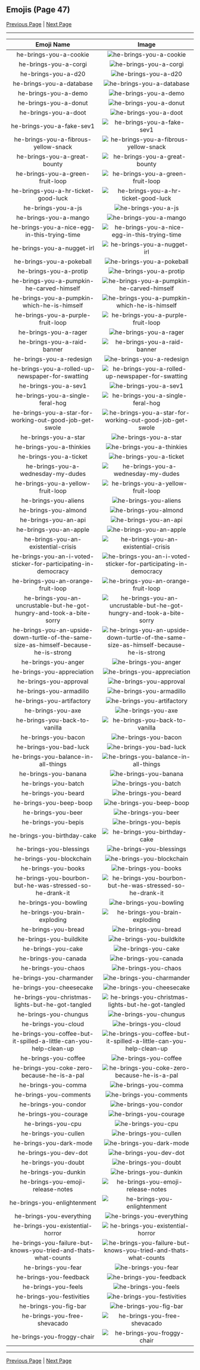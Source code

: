 
## Emojis (Page 47)

[Previous Page](/docs/hc/page-h-0046.md)
  | [Next Page](/docs/hc/page-h-0048.md)

<hr />

|Emoji Name|Image|
| :-: | :-: |
|he-brings-you-a-cookie| ![he-brings-you-a-cookie](/emojis/hc/he-brings-you-a-cookie.png)|
|he-brings-you-a-corgi| ![he-brings-you-a-corgi](/emojis/hc/he-brings-you-a-corgi.png)|
|he-brings-you-a-d20| ![he-brings-you-a-d20](/emojis/hc/he-brings-you-a-d20.png)|
|he-brings-you-a-database| ![he-brings-you-a-database](/emojis/hc/he-brings-you-a-database.png)|
|he-brings-you-a-demo| ![he-brings-you-a-demo](/emojis/hc/he-brings-you-a-demo.png)|
|he-brings-you-a-donut| ![he-brings-you-a-donut](/emojis/hc/he-brings-you-a-donut.png)|
|he-brings-you-a-doot| ![he-brings-you-a-doot](/emojis/hc/he-brings-you-a-doot.png)|
|he-brings-you-a-fake-sev1| ![he-brings-you-a-fake-sev1](/emojis/hc/he-brings-you-a-fake-sev1.png)|
|he-brings-you-a-fibrous-yellow-snack| ![he-brings-you-a-fibrous-yellow-snack](/emojis/hc/he-brings-you-a-fibrous-yellow-snack.png)|
|he-brings-you-a-great-bounty| ![he-brings-you-a-great-bounty](/emojis/hc/he-brings-you-a-great-bounty.png)|
|he-brings-you-a-green-fruit-loop| ![he-brings-you-a-green-fruit-loop](/emojis/hc/he-brings-you-a-green-fruit-loop.png)|
|he-brings-you-a-hr-ticket-good-luck| ![he-brings-you-a-hr-ticket-good-luck](/emojis/hc/he-brings-you-a-hr-ticket-good-luck.png)|
|he-brings-you-a-js| ![he-brings-you-a-js](/emojis/hc/he-brings-you-a-js.png)|
|he-brings-you-a-mango| ![he-brings-you-a-mango](/emojis/hc/he-brings-you-a-mango.png)|
|he-brings-you-a-nice-egg-in-this-trying-time| ![he-brings-you-a-nice-egg-in-this-trying-time](/emojis/hc/he-brings-you-a-nice-egg-in-this-trying-time.png)|
|he-brings-you-a-nugget-irl| ![he-brings-you-a-nugget-irl](/emojis/hc/he-brings-you-a-nugget-irl.png)|
|he-brings-you-a-pokeball| ![he-brings-you-a-pokeball](/emojis/hc/he-brings-you-a-pokeball.png)|
|he-brings-you-a-protip| ![he-brings-you-a-protip](/emojis/hc/he-brings-you-a-protip.png)|
|he-brings-you-a-pumpkin-he-carved-himself| ![he-brings-you-a-pumpkin-he-carved-himself](/emojis/hc/he-brings-you-a-pumpkin-he-carved-himself.png)|
|he-brings-you-a-pumpkin-which-he-is-himself| ![he-brings-you-a-pumpkin-which-he-is-himself](/emojis/hc/he-brings-you-a-pumpkin-which-he-is-himself.jpg)|
|he-brings-you-a-purple-fruit-loop| ![he-brings-you-a-purple-fruit-loop](/emojis/hc/he-brings-you-a-purple-fruit-loop.png)|
|he-brings-you-a-rager| ![he-brings-you-a-rager](/emojis/hc/he-brings-you-a-rager.gif)|
|he-brings-you-a-raid-banner| ![he-brings-you-a-raid-banner](/emojis/hc/he-brings-you-a-raid-banner.png)|
|he-brings-you-a-redesign| ![he-brings-you-a-redesign](/emojis/hc/he-brings-you-a-redesign.png)|
|he-brings-you-a-rolled-up-newspaper-for-swatting| ![he-brings-you-a-rolled-up-newspaper-for-swatting](/emojis/hc/he-brings-you-a-rolled-up-newspaper-for-swatting.png)|
|he-brings-you-a-sev1| ![he-brings-you-a-sev1](/emojis/hc/he-brings-you-a-sev1.png)|
|he-brings-you-a-single-feral-hog| ![he-brings-you-a-single-feral-hog](/emojis/hc/he-brings-you-a-single-feral-hog.png)|
|he-brings-you-a-star-for-working-out-good-job-get-swole| ![he-brings-you-a-star-for-working-out-good-job-get-swole](/emojis/hc/he-brings-you-a-star-for-working-out-good-job-get-swole.png)|
|he-brings-you-a-star| ![he-brings-you-a-star](/emojis/hc/he-brings-you-a-star.png)|
|he-brings-you-a-thinkies| ![he-brings-you-a-thinkies](/emojis/hc/he-brings-you-a-thinkies.png)|
|he-brings-you-a-ticket| ![he-brings-you-a-ticket](/emojis/hc/he-brings-you-a-ticket.png)|
|he-brings-you-a-wednesday-my-dudes| ![he-brings-you-a-wednesday-my-dudes](/emojis/hc/he-brings-you-a-wednesday-my-dudes.png)|
|he-brings-you-a-yellow-fruit-loop| ![he-brings-you-a-yellow-fruit-loop](/emojis/hc/he-brings-you-a-yellow-fruit-loop.png)|
|he-brings-you-aliens| ![he-brings-you-aliens](/emojis/hc/he-brings-you-aliens.png)|
|he-brings-you-almond| ![he-brings-you-almond](/emojis/hc/he-brings-you-almond.png)|
|he-brings-you-an-api| ![he-brings-you-an-api](/emojis/hc/he-brings-you-an-api.png)|
|he-brings-you-an-apple| ![he-brings-you-an-apple](/emojis/hc/he-brings-you-an-apple.png)|
|he-brings-you-an-existential-crisis| ![he-brings-you-an-existential-crisis](/emojis/hc/he-brings-you-an-existential-crisis.gif)|
|he-brings-you-an-i-voted-sticker-for-participating-in-democracy| ![he-brings-you-an-i-voted-sticker-for-participating-in-democracy](/emojis/hc/he-brings-you-an-i-voted-sticker-for-participating-in-democracy.png)|
|he-brings-you-an-orange-fruit-loop| ![he-brings-you-an-orange-fruit-loop](/emojis/hc/he-brings-you-an-orange-fruit-loop.png)|
|he-brings-you-an-uncrustable-but-he-got-hungry-and-took-a-bite-sorry| ![he-brings-you-an-uncrustable-but-he-got-hungry-and-took-a-bite-sorry](/emojis/hc/he-brings-you-an-uncrustable-but-he-got-hungry-and-took-a-bite-sorry.png)|
|he-brings-you-an-upside-down-turtle-of-the-same-size-as-himself-because-he-is-strong| ![he-brings-you-an-upside-down-turtle-of-the-same-size-as-himself-because-he-is-strong](/emojis/hc/he-brings-you-an-upside-down-turtle-of-the-same-size-as-himself-because-he-is-strong.png)|
|he-brings-you-anger| ![he-brings-you-anger](/emojis/hc/he-brings-you-anger.png)|
|he-brings-you-appreciation| ![he-brings-you-appreciation](/emojis/hc/he-brings-you-appreciation.png)|
|he-brings-you-approval| ![he-brings-you-approval](/emojis/hc/he-brings-you-approval.png)|
|he-brings-you-armadillo| ![he-brings-you-armadillo](/emojis/hc/he-brings-you-armadillo.png)|
|he-brings-you-artifactory| ![he-brings-you-artifactory](/emojis/hc/he-brings-you-artifactory.gif)|
|he-brings-you-axe| ![he-brings-you-axe](/emojis/hc/he-brings-you-axe.gif)|
|he-brings-you-back-to-vanilla| ![he-brings-you-back-to-vanilla](/emojis/hc/he-brings-you-back-to-vanilla.png)|
|he-brings-you-bacon| ![he-brings-you-bacon](/emojis/hc/he-brings-you-bacon.png)|
|he-brings-you-bad-luck| ![he-brings-you-bad-luck](/emojis/hc/he-brings-you-bad-luck.png)|
|he-brings-you-balance-in-all-things| ![he-brings-you-balance-in-all-things](/emojis/hc/he-brings-you-balance-in-all-things.png)|
|he-brings-you-banana| ![he-brings-you-banana](/emojis/hc/he-brings-you-banana.png)|
|he-brings-you-batch| ![he-brings-you-batch](/emojis/hc/he-brings-you-batch.png)|
|he-brings-you-beard| ![he-brings-you-beard](/emojis/hc/he-brings-you-beard.png)|
|he-brings-you-beep-boop| ![he-brings-you-beep-boop](/emojis/hc/he-brings-you-beep-boop.gif)|
|he-brings-you-beer| ![he-brings-you-beer](/emojis/hc/he-brings-you-beer.png)|
|he-brings-you-bepis| ![he-brings-you-bepis](/emojis/hc/he-brings-you-bepis.png)|
|he-brings-you-birthday-cake| ![he-brings-you-birthday-cake](/emojis/hc/he-brings-you-birthday-cake.png)|
|he-brings-you-blessings| ![he-brings-you-blessings](/emojis/hc/he-brings-you-blessings.png)|
|he-brings-you-blockchain| ![he-brings-you-blockchain](/emojis/hc/he-brings-you-blockchain.png)|
|he-brings-you-books| ![he-brings-you-books](/emojis/hc/he-brings-you-books.png)|
|he-brings-you-bourbon-but-he-was-stressed-so-he-drank-it| ![he-brings-you-bourbon-but-he-was-stressed-so-he-drank-it](/emojis/hc/he-brings-you-bourbon-but-he-was-stressed-so-he-drank-it.png)|
|he-brings-you-bowling| ![he-brings-you-bowling](/emojis/hc/he-brings-you-bowling.png)|
|he-brings-you-brain-exploding| ![he-brings-you-brain-exploding](/emojis/hc/he-brings-you-brain-exploding.png)|
|he-brings-you-bread| ![he-brings-you-bread](/emojis/hc/he-brings-you-bread.png)|
|he-brings-you-buildkite| ![he-brings-you-buildkite](/emojis/hc/he-brings-you-buildkite.png)|
|he-brings-you-cake| ![he-brings-you-cake](/emojis/hc/he-brings-you-cake.png)|
|he-brings-you-canada| ![he-brings-you-canada](/emojis/hc/he-brings-you-canada.png)|
|he-brings-you-chaos| ![he-brings-you-chaos](/emojis/hc/he-brings-you-chaos.png)|
|he-brings-you-charmander| ![he-brings-you-charmander](/emojis/hc/he-brings-you-charmander.jpg)|
|he-brings-you-cheesecake| ![he-brings-you-cheesecake](/emojis/hc/he-brings-you-cheesecake.png)|
|he-brings-you-christmas-lights-but-he-got-tangled| ![he-brings-you-christmas-lights-but-he-got-tangled](/emojis/hc/he-brings-you-christmas-lights-but-he-got-tangled.png)|
|he-brings-you-chungus| ![he-brings-you-chungus](/emojis/hc/he-brings-you-chungus.png)|
|he-brings-you-cloud| ![he-brings-you-cloud](/emojis/hc/he-brings-you-cloud.png)|
|he-brings-you-coffee-but-it-spilled-a-little-can-you-help-clean-up| ![he-brings-you-coffee-but-it-spilled-a-little-can-you-help-clean-up](/emojis/hc/he-brings-you-coffee-but-it-spilled-a-little-can-you-help-clean-up.png)|
|he-brings-you-coffee| ![he-brings-you-coffee](/emojis/hc/he-brings-you-coffee.png)|
|he-brings-you-coke-zero-because-he-is-a-pal| ![he-brings-you-coke-zero-because-he-is-a-pal](/emojis/hc/he-brings-you-coke-zero-because-he-is-a-pal.png)|
|he-brings-you-comma| ![he-brings-you-comma](/emojis/hc/he-brings-you-comma.png)|
|he-brings-you-comments| ![he-brings-you-comments](/emojis/hc/he-brings-you-comments.png)|
|he-brings-you-condor| ![he-brings-you-condor](/emojis/hc/he-brings-you-condor.png)|
|he-brings-you-courage| ![he-brings-you-courage](/emojis/hc/he-brings-you-courage.png)|
|he-brings-you-cpu| ![he-brings-you-cpu](/emojis/hc/he-brings-you-cpu.png)|
|he-brings-you-cullen| ![he-brings-you-cullen](/emojis/hc/he-brings-you-cullen.png)|
|he-brings-you-dark-mode| ![he-brings-you-dark-mode](/emojis/hc/he-brings-you-dark-mode.jpg)|
|he-brings-you-dev-dot| ![he-brings-you-dev-dot](/emojis/hc/he-brings-you-dev-dot.png)|
|he-brings-you-doubt| ![he-brings-you-doubt](/emojis/hc/he-brings-you-doubt.png)|
|he-brings-you-dunkin| ![he-brings-you-dunkin](/emojis/hc/he-brings-you-dunkin.png)|
|he-brings-you-emoji-release-notes| ![he-brings-you-emoji-release-notes](/emojis/hc/he-brings-you-emoji-release-notes.gif)|
|he-brings-you-enlightenment| ![he-brings-you-enlightenment](/emojis/hc/he-brings-you-enlightenment.png)|
|he-brings-you-everything| ![he-brings-you-everything](/emojis/hc/he-brings-you-everything.gif)|
|he-brings-you-existential-horror| ![he-brings-you-existential-horror](/emojis/hc/he-brings-you-existential-horror.png)|
|he-brings-you-failure-but-knows-you-tried-and-thats-what-counts| ![he-brings-you-failure-but-knows-you-tried-and-thats-what-counts](/emojis/hc/he-brings-you-failure-but-knows-you-tried-and-thats-what-counts.png)|
|he-brings-you-fear| ![he-brings-you-fear](/emojis/hc/he-brings-you-fear.png)|
|he-brings-you-feedback| ![he-brings-you-feedback](/emojis/hc/he-brings-you-feedback.png)|
|he-brings-you-feels| ![he-brings-you-feels](/emojis/hc/he-brings-you-feels.png)|
|he-brings-you-festivities| ![he-brings-you-festivities](/emojis/hc/he-brings-you-festivities.png)|
|he-brings-you-fig-bar| ![he-brings-you-fig-bar](/emojis/hc/he-brings-you-fig-bar.png)|
|he-brings-you-free-shevacado| ![he-brings-you-free-shevacado](/emojis/hc/he-brings-you-free-shevacado.png)|
|he-brings-you-froggy-chair| ![he-brings-you-froggy-chair](/emojis/hc/he-brings-you-froggy-chair.png)|

<hr/>

[Previous Page](/docs/hc/page-h-0046.md)
  | [Next Page](/docs/hc/page-h-0048.md)